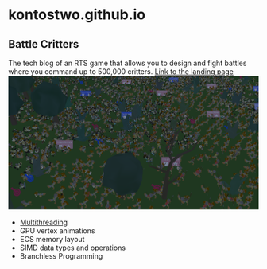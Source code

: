 # kontostwo.github.io
## Battle Critters
The tech blog of an RTS game that allows you to design and fight battles where you command up to 500,000 critters. [Link to the landing page](https://superstrategyhorse.carrd.co/)
![](battlecritters/images/Chaos.png)
 - [Multithreading](battlecritters/multithreading.md)
 - GPU vertex animations
 - ECS memory layout
 - SIMD data types and operations
 - Branchless Programming
